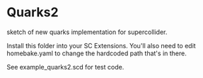 Quarks2
=======

sketch of new quarks implementation for supercollider.

Install this folder into your SC Extensions.
You'll also need to edit homebake.yaml to change the 
hardcoded path that's in there.

See example_quarks2.scd for test code.

